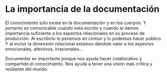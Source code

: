# La importancia de la documentación #

El conocimiento sólo existe en la documentación y en los cuerpos. Y portanto es comunicable cuando está escrito y cuando le damos importancia suficiente a los aspectos relacionales en su proceso de producción. Al escribirlo lo ponemos en común y lo podemos hacer público. Y al incluir la dimensión relacional estamos dándole valor a los aspectos emocionales, afectivos, irracionales... 

Documentar es importante porque nos ayuda hacer colaborativo y compartido el conocimiento. Nos ayuda a tener una visión más crítica y resiliente del mundo.  
